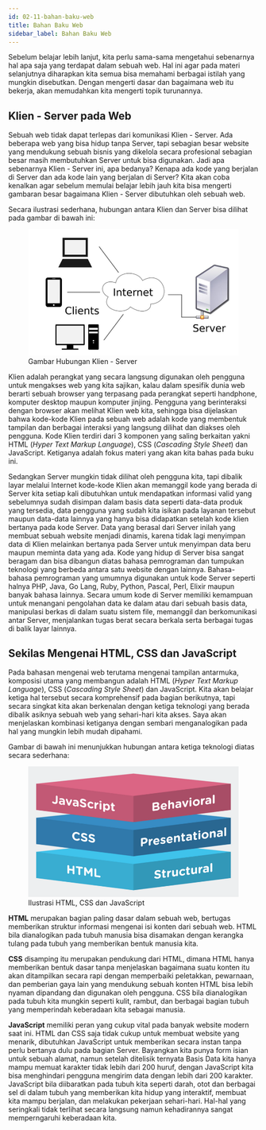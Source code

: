 ```yaml
---
id: 02-11-bahan-baku-web
title: Bahan Baku Web
sidebar_label: Bahan Baku Web
---
```


Sebelum belajar lebih lanjut, kita perlu sama-sama mengetahui sebenarnya hal apa saja yang terdapat dalam sebuah web. Hal ini agar pada materi selanjutnya diharapkan kita semua bisa memahami berbagai istilah yang mungkin disebutkan. Dengan mengerti dasar dan bagaimana web itu bekerja, akan memudahkan kita mengerti topik turunannya.

## Klien - Server pada Web

Sebuah web tidak dapat terlepas dari komunikasi Klien - Server. Ada beberapa web yang bisa hidup tanpa Server, tapi sebagian besar website yang mendukung sebuah bisnis yang dikelola secara profesional sebagian besar masih membutuhkan Server untuk bisa digunakan. Jadi apa sebenarnya Klien - Server ini, apa bedanya? Kenapa ada kode yang berjalan di Server dan ada kode lain yang berjalan di Server? Kita akan coba kenalkan agar sebelum memulai belajar lebih jauh kita bisa mengerti gambaran besar bagaimana Klien - Server dibutuhkan oleh sebuah web.

Secara ilustrasi sederhana, hubungan antara Klien dan Server bisa dilihat pada gambar di bawah ini:

<figure>
    <img src="./images/02-11-client-server.jpg" alt="Gambar Hubungan Klien - Server"/>
    <figcaption>Gambar Hubungan Klien - Server</figcaption>
</figure>

Klien adalah perangkat yang secara langsung digunakan oleh pengguna untuk mengakses web yang kita sajikan, kalau dalam spesifik dunia web berarti sebuah browser yang terpasang pada perangkat seperti handphone, komputer desktop maupun komputer jinjing. Pengguna yang berinteraksi dengan browser akan melihat Klien web kita, sehingga bisa dijelaskan bahwa kode-kode Klien pada sebuah web adalah kode yang membentuk tampilan dan berbagai interaksi yang langsung dilihat dan diakses oleh pengguna. Kode Klien terdiri dari 3 komponen yang saling berkaitan yakni HTML (*Hyper Text Markup Language*), CSS (*Cascading Style Sheet*) dan JavaScript. Ketiganya adalah fokus materi yang akan kita bahas pada buku ini.

Sedangkan Server mungkin tidak dilihat oleh pengguna kita, tapi dibalik layar melalui Internet kode-kode Klien akan memanggil kode yang berada di Server kita setiap kali dibutuhkan untuk mendapatkan informasi valid yang sebelumnya sudah disimpan dalam basis data seperti data-data produk yang tersedia, data pengguna yang sudah kita isikan pada layanan tersebut maupun data-data lainnya yang hanya bisa didapatkan setelah kode klien bertanya pada kode Server. Data yang berasal dari Server inilah yang membuat sebuah website menjadi dinamis, karena tidak lagi menyimpan data di Klien melainkan bertanya pada Server untuk menyimpan data beru maupun meminta data yang ada. Kode yang hidup di Server bisa sangat beragam dan bisa dibangun diatas bahasa pemrograman dan tumpukan teknologi yang berbeda antara satu website dengan lainnya. Bahasa-bahasa pemrograman yang umumnya digunakan untuk kode Server seperti halnya PHP, Java, Go Lang, Ruby, Python, Pascal, Perl, Elixir maupun banyak bahasa lainnya. Secara umum kode di Server memiliki kemampuan untuk menangani pengolahan data ke dalam atau dari sebuah basis data, manipulasi berkas di dalam suatu sistem file, memanggil dan berkomunikasi antar Server, menjalankan tugas berat secara berkala serta berbagai tugas di balik layar lainnya.

## Sekilas Mengenai HTML, CSS dan JavaScript

Pada bahasan mengenai web terutama mengenai tampilan antarmuka, komposisi utama yang membangun adalah HTML (*Hyper Text Markup Language*), CSS (*Cascading Style Sheet*) dan JavaScript. Kita akan belajar ketiga hal tersebut secara komprehensif pada bagian berikutnya, tapi secara singkat kita akan berkenalan dengan ketiga teknologi yang berada dibalik asiknya sebuah web yang sehari-hari kita akses. Saya akan menjelaskan kombinasi ketiganya dengan sembari menganalogikan pada hal yang mungkin lebih mudah dipahami.

Gambar di bawah ini menunjukkan hubungan antara ketiga teknologi diatas secara sederhana:

<figure>
    <img src="./images/02-11-html-css-js.png" alt="Ilustrasi HTML, CSS dan JavaScript"/>
    <figcaption>Ilustrasi HTML, CSS dan JavaScript</figcaption>
</figure>

**HTML** merupakan bagian paling dasar dalam sebuah web, bertugas memberikan struktur informasi mengenai isi konten dari sebuah web. HTML bila dianalogikan pada tubuh manusia bisa disamakan dengan kerangka tulang pada tubuh yang memberikan bentuk manusia kita.

**CSS** disamping itu merupakan pendukung dari HTML, dimana HTML hanya memberikan bentuk dasar tanpa menjelaskan bagaimana suatu konten itu akan ditampilkan secara rapi dengan memperbaiki peletakkan, pewarnaan, dan pemberian gaya lain yang mendukung sebuah konten HTML bisa lebih nyaman dipandang dan digunakan oleh pengguna. CSS bila dianalogikan pada tubuh kita mungkin seperti kulit, rambut, dan berbagai bagian tubuh yang memperindah keberadaan kita sebagai manusia.

**JavaScript** memiliki peran yang cukup vital pada banyak website modern saat ini. HTML dan CSS saja tidak cukup untuk membuat website yang menarik, dibutuhkan JavaScript untuk memberikan secara instan tanpa perlu bertanya dulu pada bagian Server. Bayangkan kita punya form isian untuk sebuah alamat, namun setelah ditelisik ternyata Basis Data kita hanya mampu memuat karakter tidak lebih dari 200 huruf, dengan JavaScript kita bisa menghindari pengguna mengirim data dengan lebih dari 200 karakter. JavaScript bila diibaratkan pada tubuh kita seperti darah, otot dan berbagai sel di dalam tubuh yang memberikan kita hidup yang interaktif, membuat kita mampu berjalan, dan melakukan pekerjaan sehari-hari. Hal-hal yang seringkali tidak terlihat secara langsung namun kehadirannya sangat memperngaruhi keberadaan kita.






